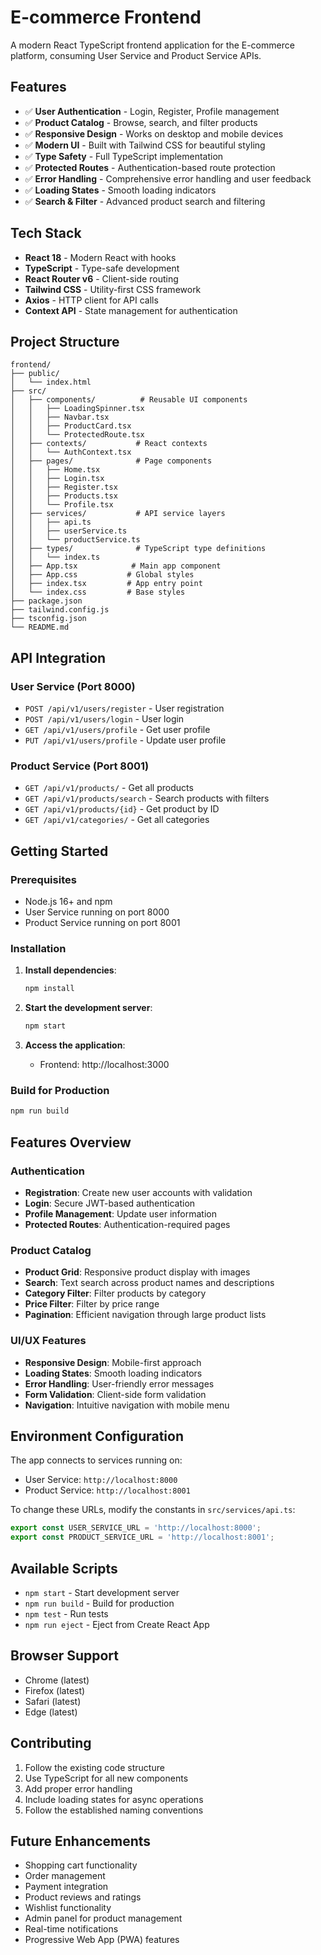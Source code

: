 # E-commerce Frontend

A modern React TypeScript frontend application for the E-commerce platform, consuming User Service and Product Service APIs.

## Features

- ✅ **User Authentication** - Login, Register, Profile management
- ✅ **Product Catalog** - Browse, search, and filter products
- ✅ **Responsive Design** - Works on desktop and mobile devices
- ✅ **Modern UI** - Built with Tailwind CSS for beautiful styling
- ✅ **Type Safety** - Full TypeScript implementation
- ✅ **Protected Routes** - Authentication-based route protection
- ✅ **Error Handling** - Comprehensive error handling and user feedback
- ✅ **Loading States** - Smooth loading indicators
- ✅ **Search & Filter** - Advanced product search and filtering

## Tech Stack

- **React 18** - Modern React with hooks
- **TypeScript** - Type-safe development
- **React Router v6** - Client-side routing
- **Tailwind CSS** - Utility-first CSS framework
- **Axios** - HTTP client for API calls
- **Context API** - State management for authentication

## Project Structure

```
frontend/
├── public/
│   └── index.html
├── src/
│   ├── components/          # Reusable UI components
│   │   ├── LoadingSpinner.tsx
│   │   ├── Navbar.tsx
│   │   ├── ProductCard.tsx
│   │   └── ProtectedRoute.tsx
│   ├── contexts/           # React contexts
│   │   └── AuthContext.tsx
│   ├── pages/              # Page components
│   │   ├── Home.tsx
│   │   ├── Login.tsx
│   │   ├── Register.tsx
│   │   ├── Products.tsx
│   │   └── Profile.tsx
│   ├── services/           # API service layers
│   │   ├── api.ts
│   │   ├── userService.ts
│   │   └── productService.ts
│   ├── types/              # TypeScript type definitions
│   │   └── index.ts
│   ├── App.tsx            # Main app component
│   ├── App.css           # Global styles
│   ├── index.tsx         # App entry point
│   └── index.css         # Base styles
├── package.json
├── tailwind.config.js
├── tsconfig.json
└── README.md
```

## API Integration

### User Service (Port 8000)
- `POST /api/v1/users/register` - User registration
- `POST /api/v1/users/login` - User login
- `GET /api/v1/users/profile` - Get user profile
- `PUT /api/v1/users/profile` - Update user profile

### Product Service (Port 8001)
- `GET /api/v1/products/` - Get all products
- `GET /api/v1/products/search` - Search products with filters
- `GET /api/v1/products/{id}` - Get product by ID
- `GET /api/v1/categories/` - Get all categories

## Getting Started

### Prerequisites
- Node.js 16+ and npm
- User Service running on port 8000
- Product Service running on port 8001

### Installation

1. **Install dependencies**:
   ```bash
   npm install
   ```

2. **Start the development server**:
   ```bash
   npm start
   ```

3. **Access the application**:
   - Frontend: http://localhost:3000

### Build for Production

```bash
npm run build
```

## Features Overview

### Authentication
- **Registration**: Create new user accounts with validation
- **Login**: Secure JWT-based authentication
- **Profile Management**: Update user information
- **Protected Routes**: Authentication-required pages

### Product Catalog
- **Product Grid**: Responsive product display with images
- **Search**: Text search across product names and descriptions
- **Category Filter**: Filter products by category
- **Price Filter**: Filter by price range
- **Pagination**: Efficient navigation through large product lists

### UI/UX Features
- **Responsive Design**: Mobile-first approach
- **Loading States**: Smooth loading indicators
- **Error Handling**: User-friendly error messages
- **Form Validation**: Client-side form validation
- **Navigation**: Intuitive navigation with mobile menu

## Environment Configuration

The app connects to services running on:
- User Service: `http://localhost:8000`
- Product Service: `http://localhost:8001`

To change these URLs, modify the constants in `src/services/api.ts`:

```typescript
export const USER_SERVICE_URL = 'http://localhost:8000';
export const PRODUCT_SERVICE_URL = 'http://localhost:8001';
```

## Available Scripts

- `npm start` - Start development server
- `npm run build` - Build for production
- `npm test` - Run tests
- `npm run eject` - Eject from Create React App

## Browser Support

- Chrome (latest)
- Firefox (latest)
- Safari (latest)
- Edge (latest)

## Contributing

1. Follow the existing code structure
2. Use TypeScript for all new components
3. Add proper error handling
4. Include loading states for async operations
5. Follow the established naming conventions

## Future Enhancements

- Shopping cart functionality
- Order management
- Payment integration
- Product reviews and ratings
- Wishlist functionality
- Admin panel for product management
- Real-time notifications
- Progressive Web App (PWA) features



